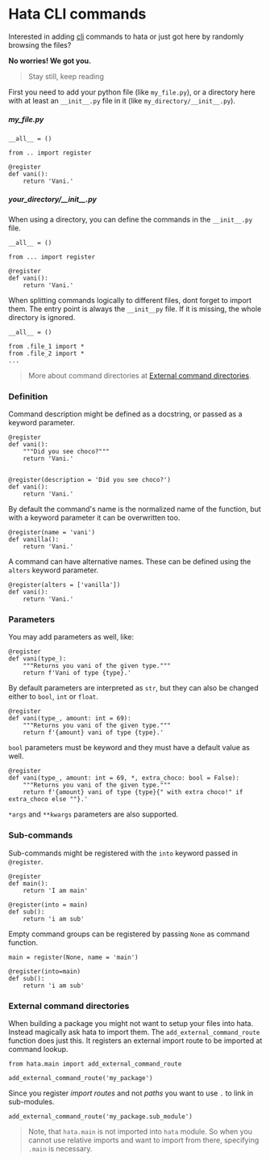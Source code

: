 # Hata CLI commands

Interested in adding [cli](https://en.wikipedia.org/wiki/Command-line_interface) commands to hata or just 
got here by randomly browsing the files?

**No worries! We got you.**

> Stay still, keep reading

First you need to add your python file (like `my_file.py`), or a directory here with at least an `__init__.py` file
in it (like `my_directory/__init__.py`).

##### my\_file.py

```py3
__all__ = ()

from .. import register

@register
def vani():
    return 'Vani.'
```

##### your\_directory/\_\_init\_\_.py

When using a directory, you can define the commands in the `__init__.py` file.

```py3
__all__ = ()

from ... import register

@register
def vani():
    return 'Vani.'
```

When splitting commands logically to different files, dont forget to import them.
The entry point is always the `__init__py` file. If it is missing, the whole directory is ignored.

```py3
__all__ = ()

from .file_1 import *
from .file_2 import *
...
```

> More about command directories at [External command directories](#external-command-directories).

### Definition

Command description might be defined as a docstring, or passed as a keyword parameter.

```py3
@register
def vani():
    """Did you see choco?"""
    return 'Vani.'


@register(description = 'Did you see choco?')
def vani():
    return 'Vani.'
```

By default the command's name is the normalized name of the function, but with a keyword parameter it can be
overwritten too.

```py3
@register(name = 'vani')
def vanilla():
    return 'Vani.'
```

A command can have alternative names. These can be defined using the `alters` keyword parameter.

```py3
@register(alters = ['vanilla'])
def vani():
    return 'Vani.'
```

### Parameters

You may add parameters as well, like:

```py3
@register
def vani(type_):
    """Returns you vani of the given type."""
    return f'Vani of type {type}.'
```

By default parameters are interpreted as `str`, but they can also be changed either to `bool`, `int` or `float`.

```py3
@register
def vani(type_, amount: int = 69):
    """Returns you vani of the given type."""
    return f'{amount} vani of type {type}.'
```

`bool` parameters must be keyword and they must have a default value as well.

```py3
@register
def vani(type_, amount: int = 69, *, extra_choco: bool = False):
    """Returns you vani of the given type."""
    return f'{amount} vani of type {type}{" with extra choco!" if extra_choco else ""}.'
```

`*args` and `**kwargs` parameters are also supported.

### Sub-commands

Sub-commands might be registered with the `into` keyword passed in `@register`.

```py3
@register
def main():
    return 'I am main'

@register(into = main)
def sub():
    return 'i am sub'
```

Empty command groups can be registered by passing `None` as command function.

```py3
main = register(None, name = 'main')

@register(into=main)
def sub():
    return 'i am sub'
```

### External command directories

When building a package you might not want to setup your files into hata. Instead magically ask hata to import them.
The `add_external_command_route` function does just this. It registers an external import route to be imported
at command lookup.

```py3
from hata.main import add_external_command_route

add_external_command_route('my_package')
```

Since you register *import routes* and not *paths* you want to use `.` to link in sub-modules.

```py3
add_external_command_route('my_package.sub_module')
```

> Note, that `hata.main` is not imported into `hata` module. So when you cannot use relative imports and want to import
> from there, specifying `.main` is necessary.
